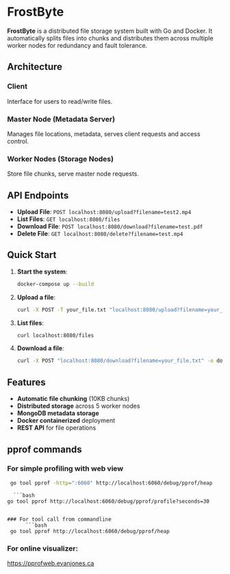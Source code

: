 # FrostByte

**FrostByte** is a distributed file storage system built with Go and Docker. It automatically splits files into chunks and distributes them across multiple worker nodes for redundancy and fault tolerance.

## Architecture

### Client
Interface for users to read/write files.

### Master Node (Metadata Server)
Manages file locations, metadata, serves client requests and access control.

### Worker Nodes (Storage Nodes)
Store file chunks, serve master node requests.

## API Endpoints

- **Upload File**: `POST localhost:8080/upload?filename=test2.mp4`
- **List Files**: `GET localhost:8080/files`
- **Download File**: `POST localhost:8080/download?filename=test.pdf`
- **Delete File**: `GET localhost:8080/delete?filename=test.mp4`

## Quick Start

1. **Start the system**:
   ```bash
   docker-compose up --build
   ```

2. **Upload a file**:
   ```bash
   curl -X POST -T your_file.txt "localhost:8080/upload?filename=your_file.txt"
   ```

3. **List files**:
   ```bash
   curl localhost:8080/files
   ```

4. **Download a file**:
   ```bash
   curl -X POST "localhost:8080/download?filename=your_file.txt" -o downloaded_file.txt
   ```

## Features

- **Automatic file chunking** (10KB chunks)
- **Distributed storage** across 5 worker nodes
- **MongoDB metadata storage**
- **Docker containerized** deployment
- **REST API** for file operations


## pprof commands

   ### For simple profiling with web view
   ```bash
    go tool pprof -http=":6060" http://localhost:6060/debug/pprof/heap
   ```

      ```bash
    go tool pprof http://localhost:6060/debug/pprof/profile?seconds=30
   ```

   ### For tool call from commandline
         ```bash
    go tool pprof http://localhost:6060/debug/pprof/heap 
   ```

   ### For online visualizer:

   https://pprofweb.evanjones.ca